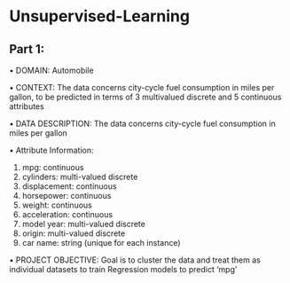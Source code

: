 # Unsupervised-Learning

## Part 1:

• DOMAIN: Automobile 

• CONTEXT: The data concerns city-cycle fuel consumption in miles per gallon, to be predicted in terms of 3 multivalued discrete and 5 continuous attributes 

• DATA DESCRIPTION: The data concerns city-cycle fuel consumption in miles per gallon 

• Attribute Information: 
1. mpg: continuous
2. cylinders: multi-valued discrete
3. displacement: continuous
4. horsepower: continuous
5. weight: continuous
6. acceleration: continuous
7. model year: multi-valued discrete
8. origin: multi-valued discrete
9. car name: string (unique for each instance) 

• PROJECT OBJECTIVE: Goal is to cluster the data and treat them as individual datasets to train Regression models to predict ‘mpg’
